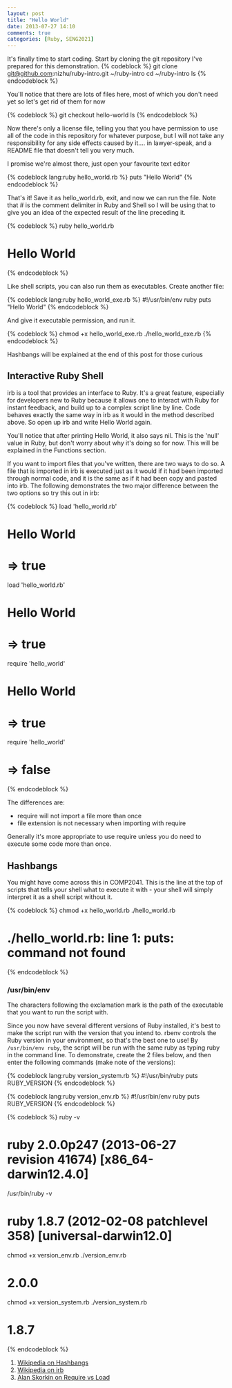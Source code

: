 ```yaml
---
layout: post
title: "Hello World"
date: 2013-07-27 14:10
comments: true
categories: [Ruby, SENG2021]
---
```


It's finally time to start coding. Start by cloning the git repository I've prepared for this demonstration.
{% codeblock %}
git clone git@github.com:nizhu/ruby-intro.git ~/ruby-intro
cd ~/ruby-intro
ls
{% endcodeblock %}

You'll notice that there are lots of files here, most of which you don't need yet so let's get rid of them for now

{% codeblock %}
git checkout hello-world
ls
{% endcodeblock %}

Now there's only a license file, telling you that you have permission to use all of the code in this repository for whatever purpose, but I will not take any responsibility for any side effects caused by it.... in lawyer-speak, and a README file that doesn't tell you very much.

I promise we're almost there, just open your favourite text editor

{% codeblock lang:ruby hello_world.rb %}
puts "Hello World"
{% endcodeblock %}

That's it! Save it as hello_world.rb, exit, and now we can run the file. Note that # is the comment delimiter in Ruby and Shell so I will be using that to give you an idea of the expected result of the line preceding it.

{% codeblock %}
ruby hello_world.rb
# Hello World
{% endcodeblock %}

Like shell scripts, you can also run them as executables. Create another file:

{% codeblock lang:ruby hello_world_exe.rb %}
#!/usr/bin/env ruby
puts "Hello World"
{% endcodeblock %}

And give it executable permission, and run it. 

{% codeblock %}
chmod +x hello_world_exe.rb
./hello_world_exe.rb
{% endcodeblock %}

Hashbangs will be explained at the end of this post for those curious

## Interactive Ruby Shell

irb is a tool that provides an interface to Ruby. It's a great feature, especially for developers new to Ruby because it allows one to interact with Ruby for instant feedback, and build up to a complex script line by line. Code behaves exactly the same way in irb as it would in the method described above. So open up irb and write Hello World again.

You'll notice that after printing Hello World, it also says nil. This is the 'null' value in Ruby, but don't worry about why it's doing so for now. This will be explained in the Functions section.

If you want to import files that you've written, there are two ways to do so. A file that is imported in irb is executed just as it would if it had been imported through normal code, and it is the same as if it had been copy and pasted into irb. The following demonstrates the two major difference between the two options so try this out in irb:

{% codeblock %}
load 'hello_world.rb'
# Hello World
# => true
load 'hello_world.rb'
# Hello World
# => true
require 'hello_world'
# Hello World
# => true
require 'hello_world'
# => false
{% endcodeblock %}

The differences are:
* require will not import a file more than once
* file extension is not necessary when importing with require

Generally it's more appropriate to use require unless you do need to execute some code more than once.

## Hashbangs

You might have come across this in COMP2041. This is the line at the top of scripts that tells your shell what to execute it with - your shell will simply interpret it as a shell script without it.

{% codeblock %}
chmod +x hello_world.rb
./hello_world.rb
# ./hello_world.rb: line 1: puts: command not found
{% endcodeblock %}

### /usr/bin/env

The characters following the exclamation mark is the path of the executable that you want to run the script with.

Since you now have several different versions of Ruby installed, it's best to make the script run with the version that you intend to. rbenv controls the Ruby version in your environment, so that's the best one to use! By ```/usr/bin/env ruby```, the script will be run with the same ruby as typing ruby in the command line. To demonstrate, create the 2 files below, and then enter the following commands (make note of the versions):

{% codeblock lang:ruby version_system.rb %}
#!/usr/bin/ruby
puts RUBY_VERSION
{% endcodeblock %}

{% codeblock lang:ruby version_env.rb %}
#!/usr/bin/env ruby
puts RUBY_VERSION
{% endcodeblock %}

{% codeblock %}
ruby -v
# ruby 2.0.0p247 (2013-06-27 revision 41674) [x86_64-darwin12.4.0]
/usr/bin/ruby -v
# ruby 1.8.7 (2012-02-08 patchlevel 358) [universal-darwin12.0]
chmod +x version_env.rb
./version_env.rb
# 2.0.0
chmod +x version_system.rb
./version_system.rb
# 1.8.7
{% endcodeblock %}

1. [Wikipedia on Hashbangs][2]
2. [Wikipedia on irb][1]
3. [Alan Skorkin on Require vs Load][3]

  [1]: http://en.wikipedia.org/wiki/Shebang_(Unix)
  [2]: http://en.wikipedia.org/wiki/Interactive_Ruby_Shell
  [3]: http://www.skorks.com/2009/08/digging-into-a-ruby-installation-require-vs-load/
